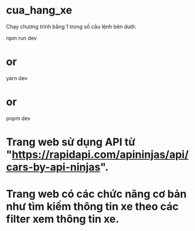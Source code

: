 ﻿# cua_hang_xe
Chạy chương trình bằng 1 trong số câu lệnh bên dưới:

npm run dev
# or
yarn dev
# or
pnpm dev

# Trang web sử dụng API từ "https://rapidapi.com/apininjas/api/cars-by-api-ninjas".
# Trang web có các chức năng cơ bản như tìm kiếm thông tin xe theo các filter xem thông tin xe.
